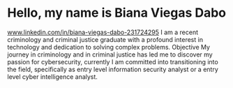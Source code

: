 # Hello, my name is Biana Viegas Dabo
www.linkedin.com/in/biana-viegas-dabo-231724295
I am a recent criminology and criminal justice graduate with a profound interest in technology and dedication to solving complex problems.
Objective
My journey in criminology and in criminal justice has led me to discover my passion for cybersecurity, currently I am committed into transitioning into the field, specifically as entry level information security analyst or a entry level cyber intelligence analyst.
